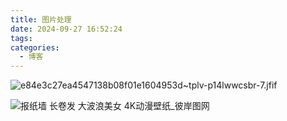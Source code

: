 ```yaml
---
title: 图片处理
date: 2024-09-27 16:52:24
tags:
categories:
  - 博客
---
```


 ![e84e3c27ea4547138b08f01e1604953d~tplv-p14lwwcsbr-7.jfif](https://pic-bed1-9nl.pages.dev/imgs/post_Imags/202409271651201.jpg) 

![报纸墙 长卷发 大波浪美女 4K动漫壁纸_彼岸图网](https://pic-bed1-9nl.pages.dev//imgs/post_Imags/202409271703114.jpg)
